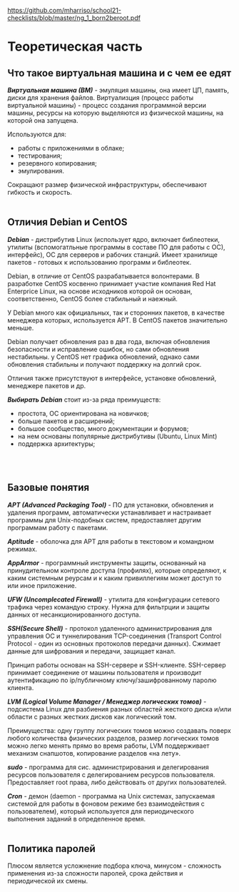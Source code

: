 
https://github.com/mharriso/school21-checklists/blob/master/ng_1_born2beroot.pdf
# Теоретическая часть
## Что такое виртуальная машина и с чем ее едят

***Виртуальная машина (ВМ)*** - эмуляция машины, она имеет ЦП, память, диски для хранения файлов. Виртуализция (процесс работы виртуальной машины) - процесс создания программной версии машины, ресурсы на которую выделяются из физической машины, на которой она запущена.

Используются для:
- работы с приложениями в облаке;
- тестирования;
- резервного копирования;
- эмулирования.

Сокращают размер физической инфраструктуры, обеспечивают гибкость и скорость.
<br>
<br>

## Отличия Debian и CentOS
***Debian*** - дистрибутив Linux (использует ядро, включает библеотеки, утилиты (вспомогатльные программы в составе ПО для работы с ОС), интерфейс), ОС для серверов и рабочих станций. Имеет хранилище пакетов - готовых к использованию программ и библеотек.

Debian, в отличие от CentOS разрабатывается волонтерами. В разработке CentOS косвенно принимает участие компания Red Hat Enterprice Linux, на основе исходников которой он основан, соответственно, CentOS более стабильный и наежный.

У Debian много как официальных, так и сторонних пакетов, в качестве менеджера которых, используется APT. В CentOS пакетов значительно меньше.

Debian получает обновления раз в два года, включая обновления безопасности и исправление ошибок, но сами обновления нестабильны. у CentOS нет графика обновлений, однако сами обновления стабильны и получают поддержку на долгий срок.

Отличия также присутствуют в интерфейсе, установке обновлений, менеджере пакетов и др.

***Выбирать Debian*** стоит из-за ряда преимуществ:
- простота, ОС ориентирована на новичков;
- больше пакетов и расширений;
- большое сообщество, много документации и форумов;
- на нем основаны популярные дистрибутивы (Ubuntu, Linux Mint)
- поддержка архитектуры;
<br>
<br>

## Базовые понятия
***APT (Advanced Packaging Tool)***  - ПО для установки, обновления и удаления программ, автоматически устанавливает и настраивает программы для Unix-подобных систем, предоставляет другим программам работу с пакетами.

***Aptitude*** - оболочка для APT для работы в текстовом и командном режимах.

***AppArmor*** - программный инструменты защиты, основанный на принудительном контроле доступа (профилях), которые определяют, к каким системным реурсам и к каким привиллегиям может доступ то или иное приложение.

 ***UFW (Uncomplecated Firewall)*** - утилита для конфигурации сетевого трафика через командую строку. Нужна для фильтрции и защиты данных от несанкционированного доступа.

***SSH(Secure Shell)*** - протокол удаленного администрирования для управления ОС и туннелирования TCP-соединения (Transport Control Protocol - один из основных протоколов передачи данных). Сжимает данные для шифрования и передачи, защищает канал.

Принцип работы основан на SSH-сервере и SSH-клиенте. SSH-сервер принимает соединение от машины пользователя и производит аутентификацию по ip/публичному ключу/зашифрованному паролю клиента.

***LVM (Logical Volume Manager / Менеджер логических томов)*** - подсистема Linux для разбиения разных областей жесткого диска и/или области с разных жестких дисков как логический том. 

Преимущества: одну группу логических томов можно создавать поверх любого количества физических разделов, размер логических томов можно легко менять прямо во время работы, LVM поддерживает механизм снапшотов, копирование разделов «на лету».

***sudo*** - программа для сис. администрирования и делегирования ресурсов пользователя с делегированием ресурсов пользователя. Предоставляет root права, либо действовать от других пользователей.

***Cron*** - демон (daemon - программа на Unix системах, запускаемая системой для работы в фоновом режиме без взаимодействия с пользователем), который используется для периодического выполнения заданий в определенное время.
<br>
<br>
## Политика паролей
Плюсом является усложнение подбора ключа, минусом - сложность применения из-за сложности паролей, срока действия и периодической их смены.


